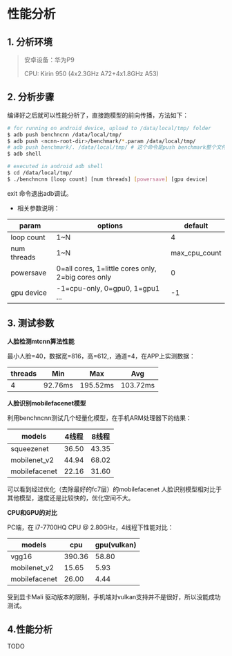 

# 性能分析



## 1. 分析环境

> 安卓设备：华为P9 
>
> CPU: Kirin 950 (4x2.3GHz A72+4x1.8GHz A53)



## 2. 分析步骤

编译好之后就可以性能分析了，直接跑模型的前向传播，方法如下：

```bash
# for running on android device, upload to /data/local/tmp/ folder
$ adb push benchncnn /data/local/tmp/
$ adb push <ncnn-root-dir>/benchmark/*.param /data/local/tmp/
# adb push benchmark/. /data/local/tmp/ # 这个命令是push benchmark整个文件夹的内容
$ adb shell

# executed in android adb shell
$ cd /data/local/tmp/
$ ./benchncnn [loop count] [num threads] [powersave] [gpu device]
```

exit 命令退出adb调试。



- 相关参数说明：

| param       | options                                            | default       |
| ----------- | -------------------------------------------------- | ------------- |
| loop count  | 1~N                                                | 4             |
| num threads | 1~N                                                | max_cpu_count |
| powersave   | 0=all cores, 1=little cores only, 2=big cores only | 0             |
| gpu device  | -1=cpu-only, 0=gpu0, 1=gpu1 ...                    | -1            |



## 3. 测试参数

**人脸检测mtcnn算法性能**

最小人脸=40，数据宽=816，高=612,，通道=4，在APP上实测数据：

| threads | Min     | Max      | Avg      |
| ------- | ------- | -------- | -------- |
| 4       | 92.76ms | 195.52ms | 103.72ms |



**人脸识别mobilefacenet模型**

利用benchncnn测试几个轻量化模型，在手机ARM处理器下的结果：

| models        | 4线程 | 8线程 |
| ------------- | ----- | ----- |
| squeezenet    | 36.50 | 43.35 |
| mobilenet_v2  | 44.94 | 68.02 |
| mobilefacenet | 22.16 | 31.60 |

可以看到经过优化（去除最好的fc7层）的mobilefacenet 人脸识别模型相对比于其他模型，速度还是比较快的，优化空间不大。



**CPU和GPU的对比**

PC端，在 i7-7700HQ CPU @ 2.80GHz，4线程下性能对比：

| models        | cpu    | gpu(vulkan) |
| ------------- | ------ | ----------- |
| vgg16         | 390.36 | 58.80       |
| mobilenet_v2  | 15.65  | 5.93        |
| mobilefacenet | 26.00  | 4.44        |

受到显卡Mali 驱动版本的限制，手机端对vulkan支持并不是很好，所以没能成功测试。



## 4.性能分析

TODO